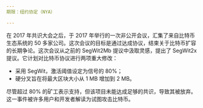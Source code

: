 ```yaml
---
期限：纽约协定（NYA）

---
```

在 2017 年共识大会之后，于 2017 年举行的一次非公开会议，汇集了来自比特币生态系统的 50 多家公司。这次会议的目标是通过达成协议，结束关于比特币扩容的长期争论。这次会议从之前的 SegWit2Mb 提议中汲取灵感，提出了 SegWit2x 提议。它计划对比特币协议进行两项重大修改：


- 采用 SegWit，激活阈值设定为信号的 80%；
- 硬分叉旨在将最大区块大小从 1 MB 增加到 2 MB。

尽管超过 80% 的矿工表示支持，但该项目未能达成足够的共识，导致其被放弃。这一事件被许多用户和开发者解读为试图攻击比特币。